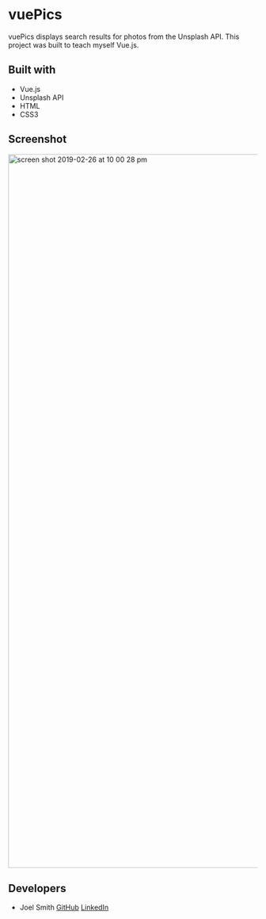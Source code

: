 # vuePics
vuePics displays search results for photos from the Unsplash API. This project was built to teach myself Vue.js. 

## Built with
* Vue.js
* Unsplash API
* HTML
* CSS3

## Screenshot
<img width="1440" alt="screen shot 2019-02-26 at 10 00 28 pm" src="https://user-images.githubusercontent.com/28921373/53467144-1fde5e80-3a12-11e9-95c0-7aa76e32eb9e.png">

## Developers
* Joel Smith [GitHub](https://github.com/JoelSmith123) [LinkedIn](https://www.linkedin.com/in/joelsmith123/)
